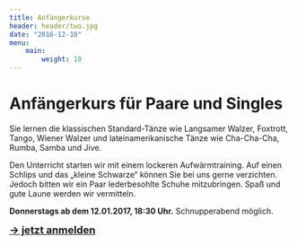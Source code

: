 ```yaml
---
title: Anfängerkurse
header: header/two.jpg
date: "2016-12-10"
menu: 
    main:
        weight: 10
---
```


# Anfängerkurs für Paare und Singles

Sie lernen die klassischen Standard-Tänze wie Langsamer Walzer, Foxtrott, Tango, Wiener Walzer und lateinamerikanische Tänze wie Cha-Cha-Cha, Rumba, Samba und Jive.

Den Unterricht starten wir mit einem lockeren Aufwärmtraining. Auf einen Schlips und das „kleine Schwarze“ können Sie bei uns gerne verzichten. Jedoch bitten wir ein Paar lederbesohlte Schuhe mitzubringen.
Spaß und gute Laune werden wir vermitteln.

**Donnerstags ab dem 12.01.2017, 18:30 Uhr.** Schnupperabend möglich.

<span style="font-size: 1.3em;">**[-> jetzt anmelden](kontakt)**</span>
